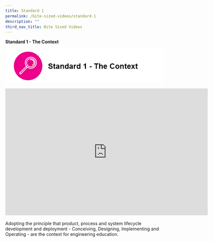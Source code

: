 ```yaml
---
title: Standard 1
permalink: /bite-sized-videos/standard-1
description: ""
third_nav_title: Bite Sized Videos
---
```

**Standard 1 - The Context**

![](/images/Asset%202.png)

<iframe width="640" height="400" src="https://www.youtube.com/embed/DYHmr1Mnj3Q" title="YouTube video player" frameborder="0" allow="accelerometer; autoplay; clipboard-write; encrypted-media; gyroscope; picture-in-picture" allowfullscreen></iframe>

Adopting the principle that product, process and system lifecycle development and deployment - Conceiving, Designing, Implementing and Operating - are the context for engineering education.